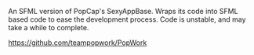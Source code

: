 An SFML version of PopCap's SexyAppBase.  Wraps its code into SFML based code to ease the development process.
Code is unstable, and may take a while to complete.  

https://github.com/teampopwork/PopWork

